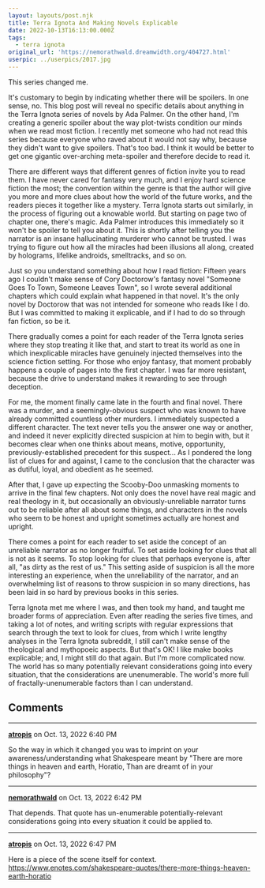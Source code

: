```yaml
---
layout: layouts/post.njk
title: Terra Ignota And Making Novels Explicable
date: 2022-10-13T16:13:00.000Z
tags:
  - terra ignota
original_url: 'https://nemorathwald.dreamwidth.org/404727.html'
userpic: ../userpics/2017.jpg
---
```

This series changed me.

It's customary to begin by indicating whether there will be spoilers. In one sense, no. This blog post will reveal no specific details about anything in  the Terra Ignota series of novels by Ada Palmer. On the other hand, I'm creating a generic spoiler about the way plot-twists condition our minds when we read most fiction. I recently met someone who had not read this series because everyone who raved about it would not say why, because they didn't want to give spoilers. That's too bad. I think it would be better to get one gigantic over-arching meta-spoiler and therefore decide to read it.

There are different ways that different genres of fiction invite you to read them. I have never cared for fantasy very much, and I enjoy hard science fiction the most; the convention within the genre is that the author will give you more and more clues about how the world of the future works, and the readers pieces it together like a mystery. Terra Ignota starts out similarly, in the process of figuring out a knowable world. But starting on page two of chapter one, there's magic. Ada Palmer introduces this immediately so it won't be spoiler to tell you about it. This is shortly after telling you the narrator is an insane hallucinating murderer who cannot be trusted. I was trying to figure out how all the miracles had been illusions all along, created by holograms, lifelike androids, smelltracks, and so on.

Just so you understand something about how I read fiction: Fifteen years ago I couldn't make sense of Cory Doctorow's fantasy novel "Someone Goes To Town, Someone Leaves Town", so I wrote several additional chapters which could explain what happened in that novel. It's the only novel by Doctorow that was not intended for someone who reads like I do. But I was committed to making it explicable, and if I had to do so through fan fiction, so be it.

There gradually comes a point for each reader of the Terra Ignota series where they stop treating it like that, and start to treat its world as one in which inexplicable miracles have genuinely injected themselves into the science fiction setting. For those who enjoy fantasy, that moment probably happens a couple of pages into the first chapter. I was far more resistant, because the drive to understand makes it rewarding to see through deception.

For me, the moment finally came late in the fourth and final novel. There was a murder, and a seemingly-obvious suspect who was known to have already committed countless other murders. I immediately suspected a different character. The text never tells you the answer one way or another, and indeed it never explicitly directed suspicion at him to begin with, but it becomes clear when one thinks about means, motive, opportunity, previously-established precedent for this suspect... As I pondered the long list of clues for and against, I came to the conclusion that the character was as dutiful, loyal, and obedient as he seemed.

After that, I gave up expecting the Scooby-Doo unmasking moments to arrive in the final few chapters. Not only does the novel have real magic and real theology in it, but occasionally an obviously-unreliable narrator turns out to be reliable after all about some things, and characters in the novels who seem to be honest and upright sometimes actually are honest and upright.

There comes a point for each reader to set aside the concept of an unreliable narrator as no longer fruitful. To set aside looking for clues that all is not as it seems. To stop looking for clues that perhaps everyone is, after all, "as dirty as the rest of us." This setting aside of suspicion is all the more interesting an experience, when the unreliability of the narrator, and an overwhelming list of reasons to throw suspicion in so many directions, has been laid in so hard by previous books in this series.

Terra Ignota met me where I was, and then took my hand, and taught me broader forms of appreciation. Even after reading the series five times, and taking a lot of notes, and writing scripts with regular expressions that search through the text to look for clues, from which I write lengthy analyses in the Terra Ignota subreddit, I still can't make sense of the theological and mythopoeic aspects. But that's OK! I like make books explicable; and, I might still do that again. But I'm more complicated now. The world has so many potentially relevant considerations going into every situation, that the considerations are unenumerable. The world's more full of fractally-unenumerable factors than I can understand.

## Comments

---

**[atropis](https://www.dreamwidth.org/users/atropis)** on Oct. 13, 2022 6:40 PM

So the way in which it changed you was to imprint on your awareness/understanding what Shakespeare meant by "There are more things in heaven and earth, Horatio, Than are dreamt of in your philosophy"?

---

**[nemorathwald](https://www.dreamwidth.org/users/nemorathwald)** on Oct. 13, 2022 6:42 PM

That depends. That quote has un-enumerable potentially-relevant considerations going into every situation it could be applied to.

---

**[atropis](https://www.dreamwidth.org/users/atropis)** on Oct. 13, 2022 6:47 PM

Here is a piece of the scene itself for context. https://www.enotes.com/shakespeare-quotes/there-more-things-heaven-earth-horatio
